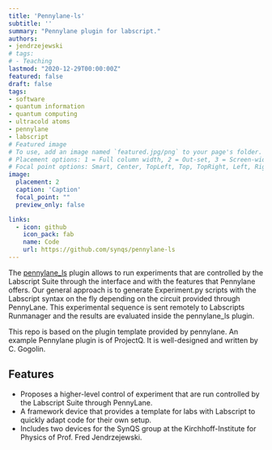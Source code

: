 ```yaml
---
title: 'Pennylane-ls'
subtitle: ''
summary: "Pennylane plugin for labscript."
authors:
- jendrzejewski
# tags:
# - Teaching
lastmod: "2020-12-29T00:00:00Z"
featured: false
draft: false
tags:
- software
- quantum information
- quantum computing
- ultracold atoms
- pennylane
- labscript
# Featured image
# To use, add an image named `featured.jpg/png` to your page's folder.
# Placement options: 1 = Full column width, 2 = Out-set, 3 = Screen-width
# Focal point options: Smart, Center, TopLeft, Top, TopRight, Left, Right, BottomLeft, Bottom, BottomRight
image:
  placement: 2
  caption: 'Caption'
  focal_point: ""
  preview_only: false

links:
  - icon: github
    icon_pack: fab
    name: Code
    url: https://github.com/synqs/pennylane-ls
---
```


The [pennylane_ls](https://github.com/synqs/pennylane-ls) plugin allows to run experiments that are controlled by the Labscript Suite through the interface and with the features that Pennylane offers. Our general approach is to generate Experiment.py scripts with the Labscript syntax on the fly depending on the circuit provided through PennyLane. This experimental sequence is sent remotely to Labscripts Runmanager and the results are evaluated inside the pennylane_ls plugin.

This repo is based on the plugin template provided by pennylane. An example Pennylane plugin is of ProjectQ. It is well-designed and written by C. Gogolin.

## Features

- Proposes a higher-level control of experiment that are run controlled by the Labscript Suite through PennyLane.
- A framework device that provides a template for labs with Labscript to quickly adapt code for their own setup.
- Includes two devices for the SynQS group at the Kirchhoff-Institute for Physics of Prof. Fred Jendrzejewski.
